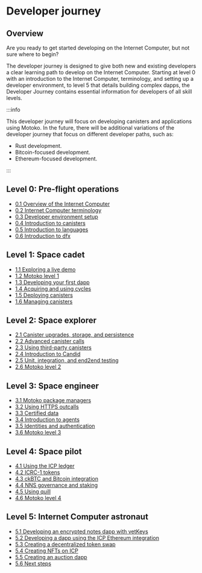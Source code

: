 # Developer journey

## Overview

Are you ready to get started developing on the Internet Computer, but not sure where to begin? 

The developer journey is designed to give both new and existing developers a clear learning path to develop on the Internet Computer. Starting at level 0 with an introduction to the Internet Computer, terminology, and setting up a developer environment, to level 5 that details building complex dapps, the Developer Journey contains essential information for developers of all skill levels. 

:::info

This developer journey will focus on developing canisters and applications using Motoko. In the future, there will be additional variations of the developer journey that focus on different developer paths, such as:

- Rust development.
- Bitcoin-focused development.
- Ethereum-focused development.

:::

## Level 0: Pre-flight operations

- [0.1 Overview of the Internet Computer](level-0/01-ic-overview.md)
- [0.2 Internet Computer terminology](level-0/02-ic-terms.md)
- [0.3 Developer environment setup](level-0/03-dev-env.md)
- [0.4 Introduction to canisters](level-0/04-intro-canisters.md)
- [0.5 Introduction to languages](level-0/05-intro-languages.md)
- [0.6 Introduction to dfx](level-0/06-intro-dfx.md)

## Level 1: Space cadet

- [1.1 Exploring a live demo](level-1/1.1-live-demo.md)
- [1.2 Motoko level 1](level-1/1.2-motoko-lvl1.md)
- [1.3 Developing your first dapp](level-1/1.3-first-dapp.md)
- [1.4 Acquiring and using cycles](level-1/1.4-using-cycles.md)
- [1.5 Deploying canisters](level-1/1.5-deploying-canisters.md)
- [1.6 Managing canisters](level-1/1.6-managing-canisters.md)


## Level 2: Space explorer

- [2.1 Canister upgrades, storage, and persistence](level-2/2.1-storage-persistence.md)
- [2.2 Advanced canister calls](level-2/2.2-advanced-canister-calls.md)
- [2.3 Using third-party canisters](level-2/2.3-third-party-canisters.md)
- [2.4 Introduction to Candid](level-2/2.4-intro-candid.md)
- [2.5 Unit, integration, and end2end testing](level-2/2.5-unit-testing.md)
- [2.6 Motoko level 2](level-2/2.6-motoko-lvl2.md)


## Level 3: Space engineer 

- [3.1 Motoko package managers](level-3/3.1-package-managers.md)
- [3.2 Using HTTPS outcalls](level-3/3.2-https-outcalls.md)
- [3.3 Certified data](level-3/3.3-certified-data.md)
- [3.4 Introduction to agents](level-3/3.4-intro-to-agents.md)
- [3.5 Identities and authentication](level-3/3.5-identities-and-auth.md)
- [3.6 Motoko level 3](level-3/3.6-motoko-lvl3.md)

## Level 4: Space pilot

- [4.1 Using the ICP ledger](level-4/4.1-icp-ledger.md)
- [4.2 ICRC-1 tokens](level-4/4.2-icrc-tokens.md)
- [4.3 ckBTC and Bitcoin integration](level-4/4.3-ckbtc-and-bitcoin.md)
- [4.4 NNS governance and staking](level-4/4.4-nns-governance.md)
- [4.5 Using quill](level-4/4.5-using-quill.md)
- [4.6 Motoko level 4](level-4/4.6-motoko-lvl4.md)

## Level 5: Internet Computer astronaut 

- [5.1 Developing an encrypted notes dapp with vetKeys](level-5/5.1-vetKeys-tutorial.md)
- [5.2 Developing a dapp using the ICP Ethereum integration](developer-journey/level-5/5.2-ICP-ETH-tutorial.md)
- [5.3 Creating a decentralized token swap](level-5/5.3-token-swap-tutorial.md)
- [5.4 Creating NFTs on ICP](level-5/5.4-NFT-tutorial.md)
- [5.5 Creating an auction dapp](level-5/5.5-auction-tutorial.md)
- [5.6 Next steps](level-5/5.6-next-steps.md)
